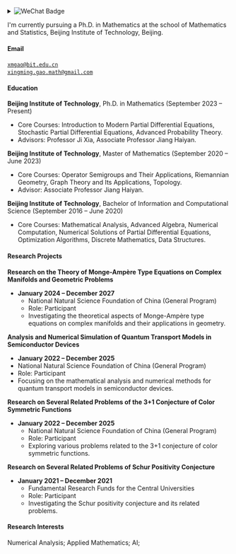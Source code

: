 <details>
<summary>
  <img src="https://img.shields.io/badge/WeChat-点击展开二维码-brightgreen?logo=wechat" alt="WeChat Badge" />
</summary>
<br>
<img src="./static\assets\img\wechat.jpg" alt="WeChat QR Code" width="200" />
</details>


I'm currently pursuing a Ph.D. in Mathematics at the school of Mathematics and Statistics, Beijing Institute of Technology, Beijing.

#### Email  
<code>xmgao@bit.edu.cn</code>  
<code>xingming.gao.math@gmail.com</code>

#### Education  
**Beijing Institute of Technology**, Ph.D. in Mathematics (September 2023 – Present)  
- Core Courses: Introduction to Modern Partial Differential Equations, Stochastic Partial Differential Equations, Advanced Probability Theory.  
- Advisors: Professor Ji Xia, Associate Professor Jiang Haiyan.

**Beijing Institute of Technology**, Master of Mathematics (September 2020 – June 2023)  
- Core Courses: Operator Semigroups and Their Applications, Riemannian Geometry, Graph Theory and Its Applications, Topology.
- Advisor: Associate Professor Jiang Haiyan.

**Beijing Institute of Technology**, Bachelor of Information and Computational Science (September 2016 – June 2020)  
- Core Courses: Mathematical Analysis, Advanced Algebra, Numerical Computation, Numerical Solutions of Partial Differential Equations, Optimization Algorithms, Discrete Mathematics, Data Structures.

#### Research Projects  
**Research on the Theory of Monge-Ampère Type Equations on Complex Manifolds and Geometric Problems** 
- **January 2024 – December 2027**
  - National Natural Science Foundation of China (General Program)  
  - Role: Participant  
  - Investigating the theoretical aspects of Monge-Ampère type equations on complex manifolds and their applications in geometry.

**Analysis and Numerical Simulation of Quantum Transport Models in Semiconductor Devices** 
-  **January 2022 – December 2025** 
  - National Natural Science Foundation of China (General Program)  
  - Role: Participant  
  - Focusing on the mathematical analysis and numerical methods for quantum transport models in semiconductor devices.

**Research on Several Related Problems of the 3+1 Conjecture of Color Symmetric Functions**  
- **January 2022 – December 2025**  
  - National Natural Science Foundation of China (General Program)  
  - Role: Participant  
  - Exploring various problems related to the 3+1 conjecture of color symmetric functions.

**Research on Several Related Problems of Schur Positivity Conjecture**  
- **January 2021 – December 2021**  
  - Fundamental Research Funds for the Central Universities  
  - Role: Participant  
  - Investigating the Schur positivity conjecture and its related problems.

#### Research Interests  
Numerical Analysis; Applied Mathematics; AI;